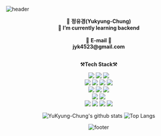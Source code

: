 ![header](https://capsule-render.vercel.app/api?type=waving&color=gradient&customColorList=3&height=300&section=header&text=welcome!&fontSize=90&animation=fadeIn&fontAlignY=38&desc=Yukyung's%20GitHub%20Profile&descAlignY=51&descAlign=62)

<p align="center">
🥰 <b>정유경(Yukyung-Chung)</b> <br>
🌱 <b>I’m currently learning backend</b> <br>
    <br>
📧 <b>E-mail</b> 📧 <br>
<b>jyk4523@gmail.com</b><br>
<br>



<p align="center">
    <Strong>⚒️Tech Stack⚒️</Strong><br>
</p>
<p align="center" display="inline-block">
    <img src="https://img.shields.io/badge/JAVA-007396?style=for-the-badge&logo=java&logoColor=white">
    <img src="https://img.shields.io/badge/C sharp-239120?style=for-the-badge&logo=C sharp&logoColor=white">
    <img src="https://img.shields.io/badge/Python-3776AB?style=for-the-badge&logo=Python&logoColor=white">
    <br>
    <img src="https://img.shields.io/badge/Spring-6DB33F?style=for-the-badge&logo=Spring&logoColor=white">
    <img src="https://img.shields.io/badge/SpringBoot-6DB33F?style=for-the-badge&logo=SpringBoot&logoColor=white">
    <img src="https://img.shields.io/badge/mysql-4479A1?style=for-the-badge&logo=mysql&logoColor=white">
    <img src="https://img.shields.io/badge/Microsoft SQL Server-CC2927?style=for-the-badge&logo=Microsoft SQL Server&logoColor=white">
    <br>
    <img src="https://img.shields.io/badge/AWS-232F3E?style=for-the-badge&logo=Amazon AWS&logoColor=white">
    <img src="https://img.shields.io/badge/Linux-FCC624?style=for-the-badge&logo=Linux&logoColor=white">
    <img src="https://img.shields.io/badge/Ubuntu-E95420?style=for-the-badge&logo=Ubuntu&logoColor=white">
    <br>
    <img src="https://img.shields.io/badge/IntelliJ IDEA-000000?style=for-the-badge&logo=IntelliJ IDEA&logoColor=white">
    <img src="https://img.shields.io/badge/Visual Studio-5C2D91?style=for-the-badge&logo=Visual Studio&logoColor=white">
    <br>
    <img src="https://img.shields.io/badge/Git-F05032?style=for-the-badge&logo=Git&logoColor=white">
    <img src="https://img.shields.io/badge/Github-181717?style=for-the-badge&logo=Github&logoColor=white">
    <img src="https://img.shields.io/badge/Slack-4A154B?style=for-the-badge&logo=Slack&logoColor=white">
    <img src="https://img.shields.io/badge/Notion-000000?style=for-the-badge&logo=notion&logoColor=white">    
    <br>
<div align=center>
    
 
![YuKyung-Chung's github stats](https://github-readme-stats.vercel.app/api?username=YuKyung-Chung&show_icons=true)
![Top Langs](https://github-readme-stats.vercel.app/api/top-langs/?username=YuKyung-Chung&layout=compact&theme=onedark) 
    
![footer](https://capsule-render.vercel.app/api?type=waving&color=gradient&customColorList=3&section=footer)

<!--
**YuKyung-Chung/YuKyung-Chung** is a ✨ _special_ ✨ repository because its `README.md` (this file) appears on your GitHub profile.

Here are some ideas to get you started:

- 🔭 I’m currently working on ...
- 🌱 I’m currently learning ...
- 👯 I’m looking to collaborate on ...
- 🤔 I’m looking for help with ...
- 💬 Ask me about ...
- 📫 How to reach me: ...
- 😄 Pronouns: ...
- ⚡ Fun fact: ...
-->
